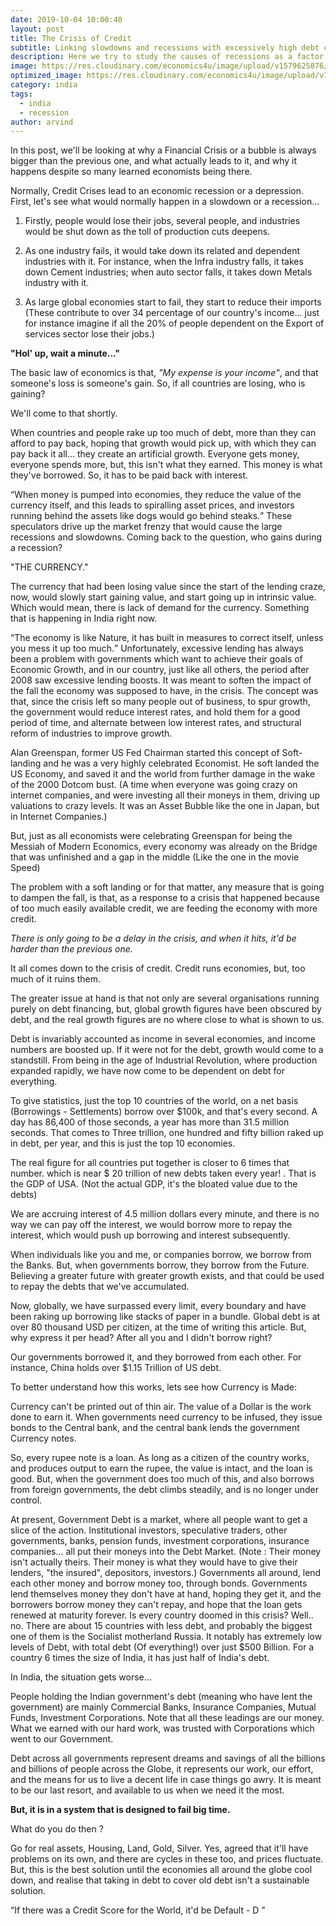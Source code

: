 ```yaml
---
date: 2019-10-04 10:00:40
layout: post
title: The Crisis of Credit
subtitle: Linking slowdowns and recessions with excessively high debt cycles
description: Here we try to study the causes of recessions as a factor of the debt cycles that just align up perfectly.
image: https://res.cloudinary.com/economics4u/image/upload/v1579625876/Copy_2Bof_2BDotcom_2Bbust-3_w3uvph.jpg
optimized_image: https://res.cloudinary.com/economics4u/image/upload/v1579625876/Copy_2Bof_2BDotcom_2Bbust-3_w3uvph.jpg
category: india
tags:
  - india
  - recession
author: arvind
---
```


In this post, we'll be looking at why a Financial Crisis or a bubble is always bigger than the previous one, and what actually leads to it, and why it happens despite so many learned economists being there.

Normally, Credit Crises lead to an economic recession or a depression.
First, let's see what would normally happen in a slowdown or a recession...

1) Firstly, people would lose their jobs, several people, and industries would be shut down as the toll of production cuts deepens.

2) As one industry fails, it would take down its related and dependent industries with it. For instance, when the Infra industry falls, it takes down Cement industries; when auto sector falls, it takes down Metals industry with it.

3) As large global economies start to fail, they start to reduce their imports (These contribute to over 34 percentage of our country's income... just for instance imagine if all the 20% of people dependent on the Export of services sector lose their jobs.)

<strong>"Hol' up, wait a minute..."</strong>

The basic law of economics is that, <em>"My expense is your income"</em>, and that someone's loss is someone's gain. So, if all countries are losing, who is gaining?

We'll come to that shortly.

When countries and people rake up too much of debt, more than they can afford to pay back, hoping that growth would pick up, with which they can pay back it all... they create an artificial growth.
Everyone gets money, everyone spends more, but, this isn't what they earned. This money is what they've borrowed. So, it has to be paid back with interest.

<q>When money is pumped into economies, they reduce the value of the currency itself, and this leads to spiralling asset prices, and investors running behind the assets like dogs would go behind steaks.</q>
These speculators drive up the market frenzy that would cause the large recessions and slowdowns.
Coming back to the question, who gains during a recession?

"THE CURRENCY."

The currency that had been losing value since the start of the lending craze, now, would slowly start gaining value, and start going up in intrinsic value. Which would mean, there is lack of demand for the currency. Something that is happening in India right now.

<q>The economy is like Nature, it has built in measures to correct itself, unless you mess it up too much.</q>
Unfortunately, excessive lending has always been a problem with governments which want to achieve their goals of Economic Growth, and in our country, just like all others, the period after 2008 saw excessive lending boosts. It was meant to soften the impact of the fall the economy was supposed to have, in the crisis. The concept was that, since the crisis left so many people out of business, to spur growth, the government would reduce interest rates, and hold them for a good period of time, and alternate between low interest rates, and structural reform of industries to improve growth.

Alan Greenspan, former US Fed Chairman started this concept of Soft-landing and he was a very highly celebrated Economist. He soft landed the US Economy, and saved it and the world from further damage in the wake of the 2000 Dotcom bust. (A time when everyone was going crazy on internet companies, and were investing all their moneys in them, driving up valuations to crazy levels. It was an Asset Bubble like the one in Japan, but in Internet Companies.)

But, just as all economists were celebrating Greenspan for being the Messiah of Modern Economics, every economy was already on the Bridge that was unfinished and a gap in the middle (Like the one in the movie Speed)

The problem with a soft landing or for that matter, any measure that is going to dampen the fall, is that, as a response to a crisis that happened because of too much easily available credit, we are feeding the economy with more credit.

<em>There is only going to be a delay in the crisis, and when it hits, it'd be harder than the previous one.</em>

It all comes down to the crisis of credit. Credit runs economies, but, too much of it ruins them.

The greater issue at hand is that not only are several organisations running purely on debt financing, but, global growth figures have been obscured by debt, and the real growth figures are no where close to what is shown to us.

Debt is invariably accounted as income in several economies, and income numbers are boosted up. If it were not for the debt, growth would come to a standstill. From being in the age of Industrial Revolution, where production expanded rapidly, we have now come to be dependent on debt for everything.

To give statistics, just the top 10 countries of the world, on a net basis (Borrowings - Settlements) borrow over $100k, and that's every second. A day has 86,400 of those seconds, a year has more than 31.5 million seconds. That comes to Three trillion, one hundred and fifty billion raked up in debt, per year, and this is just the top 10 economies.

The real figure for all countries put together is closer to 6 times that number. which is near $ 20 trillion of new debts taken every year! . That is the GDP of USA. (Not the actual GDP, it's the bloated value due to the debts)

We are accruing interest of 4.5 million dollars every minute, and there is no way we can pay off the interest, we would borrow more to repay the interest, which would push up borrowing and interest subsequently.

When individuals like you and me, or companies borrow, we borrow from the Banks. But, when governments borrow, they borrow from the Future. Believing a greater future with greater growth exists, and that could be used to repay the debts that we've accumulated.

Now, globally, we have surpassed every limit, every boundary and have been raking up borrowing like stacks of paper in a bundle. Global debt is at over 80 thousand USD per citizen, at the time of writing this article. But, why express it per head? After all you and I didn't borrow right?

Our governments borrowed it, and they borrowed from each other. For instance, China holds over  $1.15 Trillion of US debt.

To better understand how this works, lets see how Currency is Made:

Currency can't be printed out of thin air. The value of a Dollar is the work done to earn it.
When governments need currency to be infused, they issue bonds to the Central bank, and the central bank lends the government Currency notes.

So, every rupee note is a loan. As long as a citizen of the country works, and produces output to earn the rupee, the value is intact, and the loan is good. But, when the government does too much of this, and also borrows from foreign governments, the debt climbs steadily, and is no longer under control.

At present, Government Debt is a market, where all people want to get a slice of the action. Institutional investors, speculative traders, other governments, banks, pension funds, investment corporations, insurance companies... all put their moneys into the Debt Market. (Note : Their money isn't actually theirs. Their money is what they would have to give their lenders, "the insured", depositors, investors.)
Governments all around, lend each other money and borrow money too, through bonds.
Governments lend themselves money they don't have at hand, hoping they get it, and the borrowers borrow money they can't repay, and hope that the loan gets renewed at maturity forever.
Is every country doomed in this crisis? Well.. no. There are about 15 countries with less debt, and probably the biggest one of them is the Socialist motherland Russia. It notably has extremely low levels of Debt, with total debt (Of everything!) over just $500 Billion. For a country 6 times the size of India, it has just half of India's debt.

In India, the situation gets worse...

People holding the Indian government's debt (meaning who have lent the government) are mainly Commercial Banks, Insurance Companies, Mutual Funds, Investment Corporations. Note that all these leadings are our money. What we earned with our hard work, was trusted with Corporations which went to our Government.

Debt across all governments represent dreams and savings of all the billions and billions of people across the Globe, it represents our work, our effort, and the means for us to live a decent life in case things go awry. It is meant to be our last resort, and available to us when we need it the most.

<strong>But, it is in a system that is designed to fail big time.</strong>

What do you do then ?

Go for real assets, Housing, Land, Gold, Silver.
Yes, agreed that it'll have problems on its own, and there are cycles in these too, and prices fluctuate. But, this is the best solution until the economies all around the globe cool down, and realise that taking in debt to cover old debt isn't a sustainable solution.

<q>If there was a Credit Score for the World, it'd be Default - D </q>